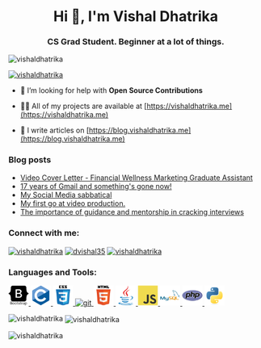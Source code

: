 <h1 align="center">Hi 👋, I'm Vishal Dhatrika</h1>
<h3 align="center">CS Grad Student. Beginner at a lot of things.</h3>

<p align="left"> <img src="https://komarev.com/ghpvc/?username=vishaldhatrika&label=Profile%20views&color=0e75b6&style=flat" alt="vishaldhatrika" /> </p>

<p align="left"> <a href="https://github.com/ryo-ma/github-profile-trophy"><img src="https://github-profile-trophy.vercel.app/?username=vishaldhatrika" alt="vishaldhatrika" /></a> </p>

- 🤝 I’m looking for help with **Open Source Contributions**

- 👨‍💻 All of my projects are available at [https://vishaldhatrika.me](https://vishaldhatrika.me)

- 📝 I write articles on [https://blog.vishaldhatrika.me](https://blog.vishaldhatrika.me)

### Blog posts
<!-- BLOG-POST-LIST:START -->
- [Video Cover Letter - Financial Wellness Marketing Graduate Assistant](https://blog.vishaldhatrika.me/2022/12/video-cover-letter-financial-wellness.html)
- [17 years of Gmail and something&#39;s gone now!](https://blog.vishaldhatrika.me/2021/06/17-years-of-gmail-and-somethings-gone.html)
- [My Social Media sabbatical](https://blog.vishaldhatrika.me/2020/10/i-have-written-something-check-it-out.html)
- [My first go at video production.](https://blog.vishaldhatrika.me/2020/10/my-first-go-at-video-production.html)
- [The importance of guidance and mentorship in cracking interviews](https://blog.vishaldhatrika.me/2019/07/the-importance-of-guidance-and.html)
<!-- BLOG-POST-LIST:END -->

<h3 align="left">Connect with me:</h3>
<p align="left">
<a href="https://linkedin.com/in/vishaldhatrika" target="blank"><img align="center" src="https://raw.githubusercontent.com/rahuldkjain/github-profile-readme-generator/master/src/images/icons/Social/linked-in-alt.svg" alt="vishaldhatrika" height="30" width="40" /></a>
<a href="https://www.hackerrank.com/dvishal35" target="blank"><img align="center" src="https://raw.githubusercontent.com/rahuldkjain/github-profile-readme-generator/master/src/images/icons/Social/hackerrank.svg" alt="dvishal35" height="30" width="40" /></a>
<a href="https://www.leetcode.com/vishaldhatrika" target="blank"><img align="center" src="https://raw.githubusercontent.com/rahuldkjain/github-profile-readme-generator/master/src/images/icons/Social/leet-code.svg" alt="vishaldhatrika" height="30" width="40" /></a>
</p>

<h3 align="left">Languages and Tools:</h3>
<p align="left"> <a href="https://getbootstrap.com" target="_blank" rel="noreferrer"> <img src="https://raw.githubusercontent.com/devicons/devicon/master/icons/bootstrap/bootstrap-plain-wordmark.svg" alt="bootstrap" width="40" height="40"/> </a> <a href="https://www.cprogramming.com/" target="_blank" rel="noreferrer"> <img src="https://raw.githubusercontent.com/devicons/devicon/master/icons/c/c-original.svg" alt="c" width="40" height="40"/> </a> <a href="https://www.w3schools.com/css/" target="_blank" rel="noreferrer"> <img src="https://raw.githubusercontent.com/devicons/devicon/master/icons/css3/css3-original-wordmark.svg" alt="css3" width="40" height="40"/> </a> <a href="https://git-scm.com/" target="_blank" rel="noreferrer"> <img src="https://www.vectorlogo.zone/logos/git-scm/git-scm-icon.svg" alt="git" width="40" height="40"/> </a> <a href="https://www.w3.org/html/" target="_blank" rel="noreferrer"> <img src="https://raw.githubusercontent.com/devicons/devicon/master/icons/html5/html5-original-wordmark.svg" alt="html5" width="40" height="40"/> </a> <a href="https://www.java.com" target="_blank" rel="noreferrer"> <img src="https://raw.githubusercontent.com/devicons/devicon/master/icons/java/java-original.svg" alt="java" width="40" height="40"/> </a> <a href="https://developer.mozilla.org/en-US/docs/Web/JavaScript" target="_blank" rel="noreferrer"> <img src="https://raw.githubusercontent.com/devicons/devicon/master/icons/javascript/javascript-original.svg" alt="javascript" width="40" height="40"/> </a> <a href="https://www.mysql.com/" target="_blank" rel="noreferrer"> <img src="https://raw.githubusercontent.com/devicons/devicon/master/icons/mysql/mysql-original-wordmark.svg" alt="mysql" width="40" height="40"/> </a> <a href="https://www.php.net" target="_blank" rel="noreferrer"> <img src="https://raw.githubusercontent.com/devicons/devicon/master/icons/php/php-original.svg" alt="php" width="40" height="40"/> </a> <a href="https://www.python.org" target="_blank" rel="noreferrer"> <img src="https://raw.githubusercontent.com/devicons/devicon/master/icons/python/python-original.svg" alt="python" width="40" height="40"/> </a> </p>

<p><img align="left" src="https://github-readme-stats.vercel.app/api/top-langs?username=vishaldhatrika&show_icons=true&locale=en&layout=compact" alt="vishaldhatrika" /></p>

<p>&nbsp;<img align="center" src="https://github-readme-stats.vercel.app/api?username=vishaldhatrika&show_icons=true&locale=en" alt="vishaldhatrika" /></p>

<p><img align="center" src="https://github-readme-streak-stats.herokuapp.com/?user=vishaldhatrika&" alt="vishaldhatrika" /></p>
